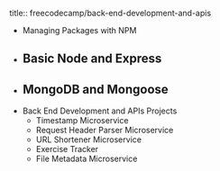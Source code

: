 title:: freecodecamp/back-end-development-and-apis

  - Managing Packages with NPM
  - Basic Node and Express
    -
  - MongoDB and Mongoose
    -
  - Back End Development and APIs Projects
    - Timestamp Microservice
    - Request Header Parser Microservice
    - URL Shortener Microservice
    - Exercise Tracker
    - File Metadata Microservice